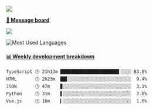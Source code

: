 [![](https://count.getloli.com/get/@SmaIIstars.github.readme)](https://count.getloli.com/)


[**💬 Message board**](https://chat.getloli.com/room/@SmaIIstars.github)

[![](https://chat.getloli.com/room/@SmaIIstars.github/svg?width=600&height=100&limit=20&theme=light&fontSize=14)](https://chat.getloli.com/room/@SmaIIstars.github)


![Most Used Languages](https://github-readme-stats.vercel.app/api/top-langs/?username=SmaIIstars&theme=dark&layout=compact)

<!-- waka-box start -->
#### <a href="https://gist.github.com/e31f5e1b7a15ee54e2fc8fca68aa5e2b" target="_blank">📊 Weekly development breakdown</a>
```text
TypeScript 🕓 21h13m ██████████████████████▍░░░░ 83.0%
HTML       🕓 2h23m  ██▌░░░░░░░░░░░░░░░░░░░░░░░░  9.4%
JSON       🕓 47m    ▊░░░░░░░░░░░░░░░░░░░░░░░░░░  3.1%
Python     🕓 31m    ▌░░░░░░░░░░░░░░░░░░░░░░░░░░  2.0%
Vue.js     🕓 16m    ▎░░░░░░░░░░░░░░░░░░░░░░░░░░  1.0%
```
<!-- Powered by https://github.com/YouEclipse/waka-box-go . -->
<!-- waka-box end -->
